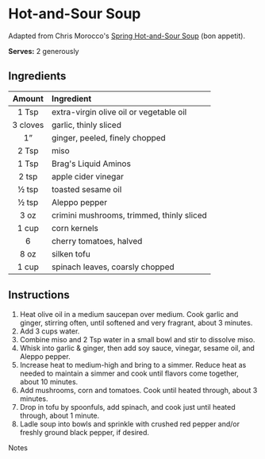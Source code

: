 # Hot-and-Sour Soup

Adapted from Chris Morocco's [Spring Hot-and-Sour Soup](https://www.bonappetit.com/recipe/spring-hot-and-sour-soup) (bon appetit).

**Serves:** 2 generously

## Ingredients

| Amount | Ingredient
| :----: | :---------
| 1 Tsp | extra-virgin olive oil or vegetable oil
| 3 cloves | garlic, thinly sliced
| 1” | ginger, peeled, finely chopped
| 2 Tsp | miso
| 1 Tsp | Brag's Liquid Aminos
| 2 tsp | apple cider vinegar
| ½ tsp | toasted sesame oil
| ½ tsp | Aleppo pepper
| 3 oz | crimini mushrooms, trimmed, thinly sliced
| 1 cup | corn kernels
| 6 | cherry tomatoes, halved
| 8 oz | silken tofu
| 1 cup | spinach leaves, coarsly chopped

## Instructions

1. Heat olive oil in a medium saucepan over medium. Cook garlic and ginger, stirring often, until softened and very fragrant, about 3 minutes.
1. Add 3 cups water.
1. Combine miso and 2 Tsp water in a small bowl and stir to dissolve miso.
1. Whisk into garlic & ginger, then add soy sauce, vinegar, sesame oil, and Aleppo pepper.
1. Increase heat to medium-high and bring to a simmer. Reduce heat as needed to maintain a simmer and cook until flavors come together, about 10 minutes.
1. Add mushrooms, corn and tomatoes. Cook until heated through, about 3 minutes.
1. Drop in tofu by spoonfuls, add spinach, and cook just until heated through, about 1 minute.
1. Ladle soup into bowls and sprinkle with crushed red pepper and/or freshly ground black pepper, if desired.

Notes

